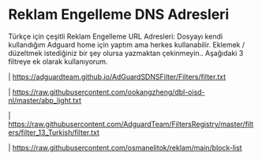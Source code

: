 # Reklam Engelleme DNS Adresleri
Türkçe için çeşitli Reklam Engelleme URL Adresleri:
Dosyayı kendi kullandığım Adguard home için yaptım ama herkes kullanabilir. Eklemek / düzeltmek istediğiniz bir şey olursa yazmaktan çekinmeyin.. 
Aşağıdaki 3 filtreye ek olarak kullanıyorum.

| https://adguardteam.github.io/AdGuardSDNSFilter/Filters/filter.txt

| https://raw.githubusercontent.com/ookangzheng/dbl-oisd-nl/master/abp_light.txt

| https://raw.githubusercontent.com/AdguardTeam/FiltersRegistry/master/filters/filter_13_Turkish/filter.txt

| https://raw.githubusercontent.com/osmanelitok/reklam/main/block-list 
